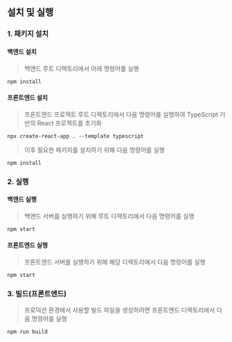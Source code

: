 ## 설치 및 실행

### 1. 패키지 설치

#### 백엔드 설치

> 백엔드 루트 디렉토리에서 아래 명령어를 실행

```
npm install
```

#### 프론트엔드 설치

> 프론트엔드 프로젝트 루트 디렉토리에서 다음 명령어를 실행하여 TypeScript 기반의 React 프로젝트를 초기화

```
npx create-react-app . --template typescript
```

> 이후 필요한 패키지를 설치하기 위해 다음 명령어를 실행

```
npm install
```

### 2. 실행

#### 백엔드 실행

> 백엔드 서버를 실행하기 위해 루트 디렉토리에서 다음 명령어를 실행

```
npm start
```

#### 프론트엔드 실행

> 프론트엔드 서버를 실행하기 위해 해당 디렉토리에서 다음 명령어를 실행

```
npm start
```

### 3. 빌드(프론트엔드)

> 프로덕션 환경에서 사용할 빌드 파일을 생성하려면 프론트엔드 디렉토리에서 다음 명령어를 실행

```
npm run build
```
